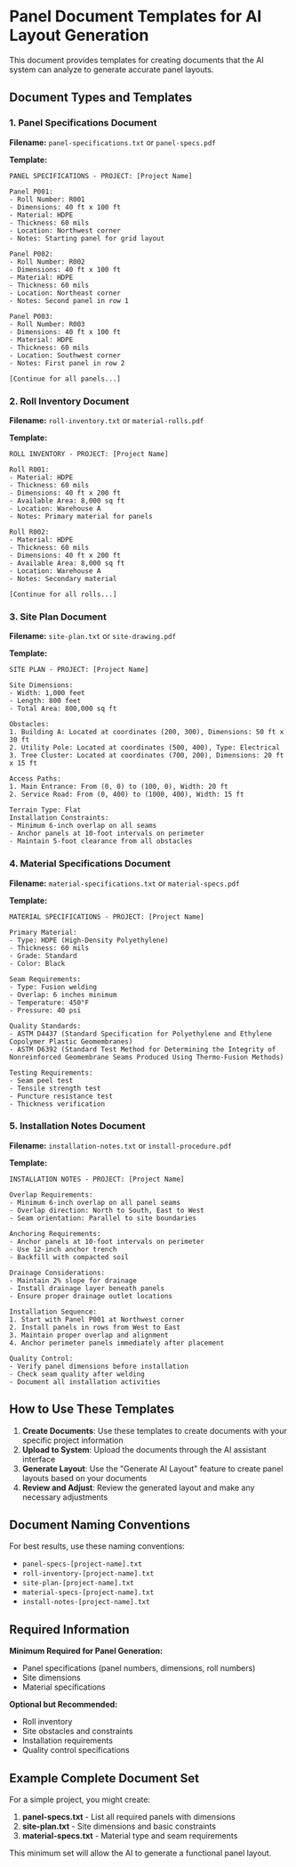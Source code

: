 # Panel Document Templates for AI Layout Generation

This document provides templates for creating documents that the AI system can analyze to generate accurate panel layouts.

## Document Types and Templates

### 1. Panel Specifications Document

**Filename:** `panel-specifications.txt` or `panel-specs.pdf`

**Template:**
```
PANEL SPECIFICATIONS - PROJECT: [Project Name]

Panel P001:
- Roll Number: R001
- Dimensions: 40 ft x 100 ft
- Material: HDPE
- Thickness: 60 mils
- Location: Northwest corner
- Notes: Starting panel for grid layout

Panel P002:
- Roll Number: R002
- Dimensions: 40 ft x 100 ft
- Material: HDPE
- Thickness: 60 mils
- Location: Northeast corner
- Notes: Second panel in row 1

Panel P003:
- Roll Number: R003
- Dimensions: 40 ft x 100 ft
- Material: HDPE
- Thickness: 60 mils
- Location: Southwest corner
- Notes: First panel in row 2

[Continue for all panels...]
```

### 2. Roll Inventory Document

**Filename:** `roll-inventory.txt` or `material-rolls.pdf`

**Template:**
```
ROLL INVENTORY - PROJECT: [Project Name]

Roll R001:
- Material: HDPE
- Thickness: 60 mils
- Dimensions: 40 ft x 200 ft
- Available Area: 8,000 sq ft
- Location: Warehouse A
- Notes: Primary material for panels

Roll R002:
- Material: HDPE
- Thickness: 60 mils
- Dimensions: 40 ft x 200 ft
- Available Area: 8,000 sq ft
- Location: Warehouse A
- Notes: Secondary material

[Continue for all rolls...]
```

### 3. Site Plan Document

**Filename:** `site-plan.txt` or `site-drawing.pdf`

**Template:**
```
SITE PLAN - PROJECT: [Project Name]

Site Dimensions:
- Width: 1,000 feet
- Length: 800 feet
- Total Area: 800,000 sq ft

Obstacles:
1. Building A: Located at coordinates (200, 300), Dimensions: 50 ft x 30 ft
2. Utility Pole: Located at coordinates (500, 400), Type: Electrical
3. Tree Cluster: Located at coordinates (700, 200), Dimensions: 20 ft x 15 ft

Access Paths:
1. Main Entrance: From (0, 0) to (100, 0), Width: 20 ft
2. Service Road: From (0, 400) to (1000, 400), Width: 15 ft

Terrain Type: Flat
Installation Constraints:
- Minimum 6-inch overlap on all seams
- Anchor panels at 10-foot intervals on perimeter
- Maintain 5-foot clearance from all obstacles
```

### 4. Material Specifications Document

**Filename:** `material-specifications.txt` or `material-specs.pdf`

**Template:**
```
MATERIAL SPECIFICATIONS - PROJECT: [Project Name]

Primary Material:
- Type: HDPE (High-Density Polyethylene)
- Thickness: 60 mils
- Grade: Standard
- Color: Black

Seam Requirements:
- Type: Fusion welding
- Overlap: 6 inches minimum
- Temperature: 450°F
- Pressure: 40 psi

Quality Standards:
- ASTM D4437 (Standard Specification for Polyethylene and Ethylene Copolymer Plastic Geomembranes)
- ASTM D6392 (Standard Test Method for Determining the Integrity of Nonreinforced Geomembrane Seams Produced Using Thermo-Fusion Methods)

Testing Requirements:
- Seam peel test
- Tensile strength test
- Puncture resistance test
- Thickness verification
```

### 5. Installation Notes Document

**Filename:** `installation-notes.txt` or `install-procedure.pdf`

**Template:**
```
INSTALLATION NOTES - PROJECT: [Project Name]

Overlap Requirements:
- Minimum 6-inch overlap on all panel seams
- Overlap direction: North to South, East to West
- Seam orientation: Parallel to site boundaries

Anchoring Requirements:
- Anchor panels at 10-foot intervals on perimeter
- Use 12-inch anchor trench
- Backfill with compacted soil

Drainage Considerations:
- Maintain 2% slope for drainage
- Install drainage layer beneath panels
- Ensure proper drainage outlet locations

Installation Sequence:
1. Start with Panel P001 at Northwest corner
2. Install panels in rows from West to East
3. Maintain proper overlap and alignment
4. Anchor perimeter panels immediately after placement

Quality Control:
- Verify panel dimensions before installation
- Check seam quality after welding
- Document all installation activities
```

## How to Use These Templates

1. **Create Documents**: Use these templates to create documents with your specific project information
2. **Upload to System**: Upload the documents through the AI assistant interface
3. **Generate Layout**: Use the "Generate AI Layout" feature to create panel layouts based on your documents
4. **Review and Adjust**: Review the generated layout and make any necessary adjustments

## Document Naming Conventions

For best results, use these naming conventions:
- `panel-specs-[project-name].txt`
- `roll-inventory-[project-name].txt`
- `site-plan-[project-name].txt`
- `material-specs-[project-name].txt`
- `install-notes-[project-name].txt`

## Required Information

**Minimum Required for Panel Generation:**
- Panel specifications (panel numbers, dimensions, roll numbers)
- Site dimensions
- Material specifications

**Optional but Recommended:**
- Roll inventory
- Site obstacles and constraints
- Installation requirements
- Quality control specifications

## Example Complete Document Set

For a simple project, you might create:

1. **panel-specs.txt** - List all required panels with dimensions
2. **site-plan.txt** - Site dimensions and basic constraints
3. **material-specs.txt** - Material type and seam requirements

This minimum set will allow the AI to generate a functional panel layout. 